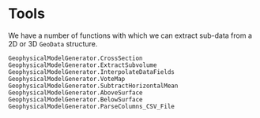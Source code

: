 # Tools

We have a number of functions with which we can extract sub-data from a 2D or 3D `GeoData` structure.

```@docs
GeophysicalModelGenerator.CrossSection
GeophysicalModelGenerator.ExtractSubvolume
GeophysicalModelGenerator.InterpolateDataFields
GeophysicalModelGenerator.VoteMap
GeophysicalModelGenerator.SubtractHorizontalMean
GeophysicalModelGenerator.AboveSurface
GeophysicalModelGenerator.BelowSurface
GeophysicalModelGenerator.ParseColumns_CSV_File
```
